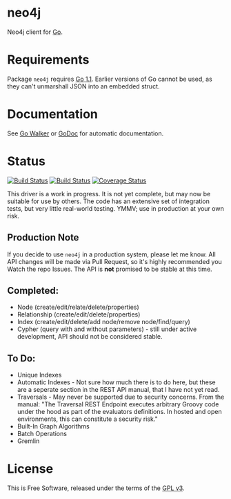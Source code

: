 neo4j
=====

Neo4j client for [Go](http://golang.org).


# Requirements

Package `neo4j` requires [Go 1.1](http://golang.org/doc/go1.1).  Earlier
versions of Go cannot be used, as they can't unmarshall JSON into an embedded
struct.


# Documentation

See [Go Walker](http://gowalker.org/github.com/jmcvetta/neo4j) or
[GoDoc](http://godoc.org/github.com/jmcvetta/neo4j) for automatic
documentation.



# Status

[![Build Status](https://travis-ci.org/jmcvetta/neo4j.png?branch=master)](https://travis-ci.org/jmcvetta/neo4j)
[![Build Status](https://drone.io/github.com/jmcvetta/neo4j/status.png)](https://drone.io/github.com/jmcvetta/neo4j/latest)
[![Coverage Status](https://coveralls.io/repos/jmcvetta/neo4j/badge.png?branch=master)](https://coveralls.io/r/jmcvetta/neo4j)

This driver is a work in progress.  It is not yet complete, but may now be
suitable for use by others.  The code has an extensive set of integration
tests, but very little real-world testing.  YMMV; use in production at your own
risk.

## Production Note

If you decide to use `neo4j` in a production system, please let me know.  All
API changes will be made via Pull Request, so it's highly recommended you Watch
the repo Issues.  The API is **not** promised to be stable at this time.


## Completed:

* Node (create/edit/relate/delete/properties)
* Relationship (create/edit/delete/properties)
* Index (create/edit/delete/add node/remove node/find/query)
* Cypher (query with and without parameters) - still under active development,
  API should not be considered stable.

## To Do:

* Unique Indexes
* Automatic Indexes - Not sure how much there is to do here, but these are a
  seperate section in the REST API manual, that I have not yet read.
* Traversals - May never be supported due to security concerns.  From the
  manual:  "The Traversal REST Endpoint executes arbitrary Groovy code under
  the hood as part of the evaluators definitions. In hosted and open
  environments, this can constitute a security risk."
* Built-In Graph Algorithms
* Batch Operations
* Gremlin


# License

This is Free Software, released under the terms of the [GPL
v3](http://www.gnu.org/copyleft/gpl.html).

